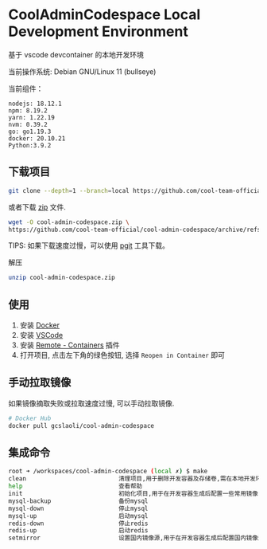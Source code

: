 # CoolAdminCodespace Local Development Environment

基于 vscode devcontainer 的本地开发环境

当前操作系统: Debian GNU/Linux 11 (bullseye)

当前组件：

```
nodejs: 18.12.1
npm: 8.19.2
yarn: 1.22.19
nvm: 0.39.2
go: go1.19.3
docker: 20.10.21
Python:3.9.2
```

## 下载项目

```bash
git clone --depth=1 --branch=local https://github.com/cool-team-official/cool-admin-codespace
```

或者下载 [zip](https://github.com/cool-team-official/cool-admin-codespace/archive/refs/heads/local.zip) 文件.

```bash
wget -O cool-admin-codespace.zip \
https://github.com/cool-team-official/cool-admin-codespace/archive/refs/heads/local.zip
```

TIPS:
如果下载速度过慢，可以使用 [pgit](https://www.lidong.xin/works/pgit.html) 工具下载。

解压

```bash
unzip cool-admin-codespace.zip
```

## 使用

1. 安装 [Docker](https://www.docker.com/products/docker-desktop)
2. 安装 [VSCode](https://code.visualstudio.com/)
3. 安装 [Remote - Containers](https://marketplace.visualstudio.com/items?itemName=ms-vscode-remote.remote-containers) 插件
4. 打开项目, 点击左下角的绿色按钮, 选择 `Reopen in Container` 即可

## 手动拉取镜像

如果镜像摘取失败或拉取速度过慢, 可以手动拉取镜像.

```bash
# Docker Hub
docker pull gcslaoli/cool-admin-codespace
```

## 集成命令

```bash
root ➜ /workspaces/cool-admin-codespace (local ✗) $ make
clean                          清理项目,用于删除开发容器及存储卷,需在本地开发环境执行
help                           查看帮助
init                           初始化项目,用于在开发容器生成后配置一些常用镜像,如: golang, nodejs, docker
mysql-backup                   备份mysql
mysql-down                     停止mysql
mysql-up                       启动mysql
redis-down                     停止redis
redis-up                       启动redis
setmirror                      设置国内镜像源,用于在开发容器生成后配置国内镜像源
```
